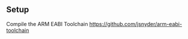
Setup
---------------------

Compile the ARM EABI Toolchain
https://github.com/jsnyder/arm-eabi-toolchain
